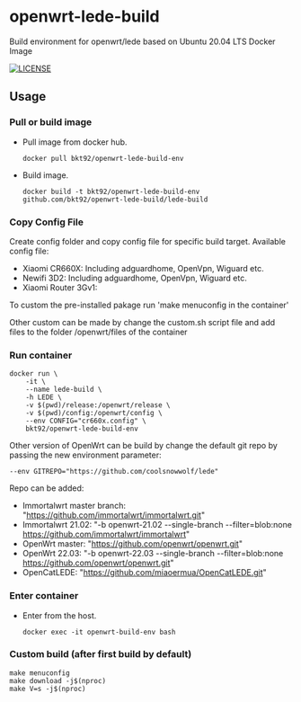 # openwrt-lede-build
Build environment for openwrt/lede based on Ubuntu 20.04 LTS Docker Image 

[![LICENSE](https://img.shields.io/github/license/mashape/apistatus.svg?style=flat-square&label=License)](https://github.com/bkt92/openwrt-lede-build/blob/main/README.md)

## Usage

### Pull or build image

- Pull image from docker hub.
  
  ```shell
  docker pull bkt92/openwrt-lede-build-env
  ```

- Build image.
  
  ```shell
  docker build -t bkt92/openwrt-lede-build-env github.com/bkt92/openwrt-lede-build/lede-build
  ```
### Copy Config File
Create config folder and copy config file for specific build target.
Available config file:
- Xiaomi CR660X: Including adguardhome, OpenVpn, Wiguard etc.
- Newifi 3D2: Including adguardhome, OpenVpn, Wiguard etc.
- Xiaomi Router 3Gv1: 

To custom the pre-installed pakage run 'make menuconfig in the container'

Other custom can be made by change the custom.sh script file and add files to the folder /openwrt/files of the container

### Run container

```shell
docker run \
    -it \
    --name lede-build \
    -h LEDE \
    -v $(pwd)/release:/openwrt/release \
    -v $(pwd)/config:/openwrt/config \
    --env CONFIG="cr660x.config" \
    bkt92/openwrt-lede-build-env
```

Other version of OpenWrt can be build by change the default git repo by passing the new environment parameter:
```shell
--env GITREPO="https://github.com/coolsnowwolf/lede"
```
Repo can be added:

- Immortalwrt master branch: "https://github.com/immortalwrt/immortalwrt.git"
- Immortalwrt 21.02: "-b openwrt-21.02 --single-branch --filter=blob:none https://github.com/immortalwrt/immortalwrt"
- OpenWrt master: "https://github.com/openwrt/openwrt.git"
- OpenWrt 22.03:  "-b openwrt-22.03 --single-branch --filter=blob:none https://github.com/openwrt/openwrt.git"
- OpenCatLEDE: "https://github.com/miaoermua/OpenCatLEDE.git"


### Enter container

- Enter from the host.
  
  ```shell
  docker exec -it openwrt-build-env bash
  ```

### Custom build (after first build by default)

```shell
make menuconfig
make download -j$(nproc)
make V=s -j$(nproc)
```
